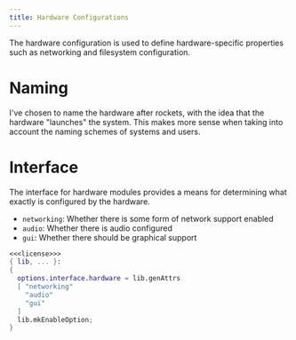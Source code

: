 ```yaml
---
title: Hardware Configurations
---
```

The hardware configuration is used to define hardware-specific properties such as networking and filesystem configuration.

# Naming
I've chosen to name the hardware after rockets, with the idea that the hardware "launches" the system. This makes more sense when taking into account the naming schemes of systems and users.

# Interface
The interface for hardware modules provides a means for determining what exactly is configured by the hardware.
- `networking`: Whether there is some form of network support enabled
- `audio`: Whether there is audio configured
- `gui`: Whether there should be graphical support

```nix hardware/default.nix
<<<license>>>
{ lib, ... }:
{
  options.interface.hardware = lib.genAttrs 
  [ "networking"
    "audio"
    "gui"
  ]
  lib.mkEnableOption;
}
```
